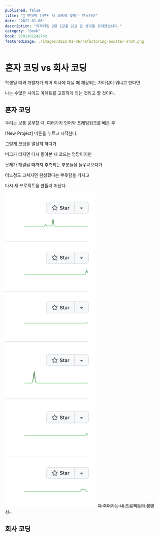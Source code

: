 ```yaml
---
published: false
title: "💉 팬데믹 선언된 내 코드에 맞히는 부스터샷"
date: "2022-01-06"
description: "리팩터링 2판 1장을 읽고 든 생각을 정리했습니다."
category: "Book"
book: 9791162242742
featuredImage: ./images/2022-01-06/refactoring-booster-shot.png
---
```


# 혼자 코딩 vs 회사 코딩

학생일 때와 개발자가 되어 회사에 다닐 때 체감되는 차이점이 뭐냐고 한다면

나는 수많은 사이드 이펙트를 고민하게 되는 것라고 할 것이다.



## 혼자 코딩

우리는 보통 공부할 때, 여러가지 언어와 프레임워크를 배운 후

[New Project] 버튼을 누르고 시작한다.



그렇게 코딩을 열심히 하다가

버그가 터지면 다시 돌아본 내 코드는 엉망이지만

문제가 해결될 때까지 추측되는 부분들을 들쑤셔보다가

어느정도 고쳐지면 완성했다는 뿌듯함을 가지고

다시 새 프로젝트을 만들러 떠난다.

![다 죽어가는 내 프로젝트의 생명선](./images/2022-01-06/dying-projects.png)
<del>다 죽어가는 내 프로젝트의 생명선..</del>

## 회사 코딩



